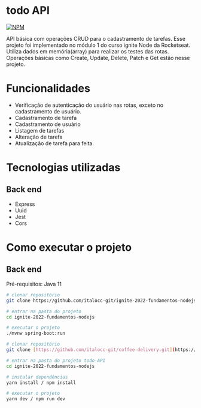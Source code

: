 # todo API
[![NPM](https://img.shields.io/npm/l/react)](https://github.com/italocc-git/ignite-2022-fundamentos-nodejs/blob/main/LICENSE) 


API básica com operações CRUD para o cadastramento de tarefas. Esse projeto foi implementado no módulo 1 do curso ignite Node da Rocketseat. 
Utiliza dados em memória(array) para realizar os testes das rotas. Operações básicas como Create, Update, Delete, Patch e Get estão nesse projeto.

# Funcionalidades

- Verificação de autenticação do usuário nas rotas, exceto no cadastramento de usuário.
- Cadastramento de tarefa
- Cadastramento de usuário
- Listagem de tarefas
- Alteração de tarefa
- Atualização de tarefa para feita.


# Tecnologias utilizadas
## Back end
- Express
- Uuid
- Jest
- Cors

# Como executar o projeto

## Back end
Pré-requisitos: Java 11

```bash
# clonar repositório
git clone https://github.com/italocc-git/ignite-2022-fundamentos-nodejs.git

# entrar na pasta do projeto 
cd ignite-2022-fundamentos-nodejs

# executar o projeto
./mvnw spring-boot:run
```

```bash
# clonar repositório
git clone [https://github.com/italocc-git/coffee-delivery.git](https://github.com/italocc-git/ignite-2022-fundamentos-nodejs.git)

# entrar na pasta do projeto todo-API
cd ignite-2022-fundamentos-nodejs

# instalar dependências
yarn install / npm install

# executar o projeto
yarn dev / npm run dev
```
